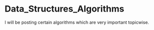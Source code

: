 # Data_Structures_Algorithms

I will be posting certain algorithms which are very important topicwise.
